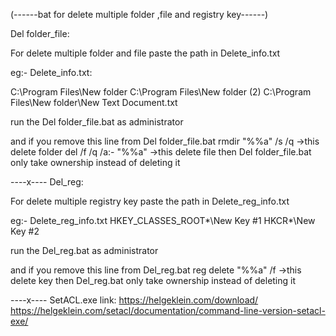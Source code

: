 (------bat for delete multiple folder ,file and registry key------)


Del folder_file:

For delete multiple folder and file
paste the path in Delete_info.txt

eg:-
Delete_info.txt:

C:\Program Files\New folder
C:\Program Files\New folder (2)
C:\Program Files\New folder\New Text Document.txt

run the Del folder_file.bat as administrator

and if you remove this line from Del folder_file.bat
 rmdir "%%a" /s /q     ->this delete folder
 del /f /q /a:- "%%a"  ->this delete file
then Del folder_file.bat only take ownership instead of deleting it

----x----
Del_reg:

For delete multiple registry key
paste the path in Delete_reg_info.txt

eg:-
Delete_reg_info.txt
HKEY_CLASSES_ROOT\*\New Key #1
HKCR\*\New Key #2

run the Del_reg.bat as administrator

and if you remove this line from Del_reg.bat
 reg delete "%%a" /f  ->this delete key
then Del_reg.bat only take ownership instead of deleting it

----x----
SetACL.exe link:
https://helgeklein.com/download/
https://helgeklein.com/setacl/documentation/command-line-version-setacl-exe/
